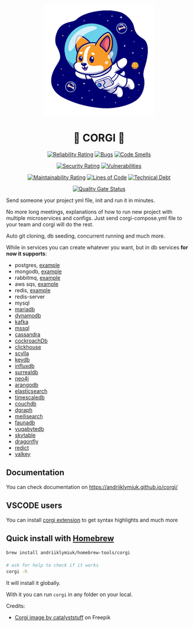 <div align="center">
  <img width="300" height="300" src="./resources/corgi.png">
  
  # 🐶 CORGI 🐶
  [![Reliability Rating](https://sonarcloud.io/api/project_badges/measure?project=Andriiklymiuk_corgi&metric=reliability_rating)](https://sonarcloud.io/summary/new_code?id=Andriiklymiuk_corgi)
  [![Bugs](https://sonarcloud.io/api/project_badges/measure?project=Andriiklymiuk_corgi&metric=bugs)](https://sonarcloud.io/summary/new_code?id=Andriiklymiuk_corgi)
  [![Code Smells](https://sonarcloud.io/api/project_badges/measure?project=Andriiklymiuk_corgi&metric=code_smells)](https://sonarcloud.io/summary/new_code?id=Andriiklymiuk_corgi)

  [![Security Rating](https://sonarcloud.io/api/project_badges/measure?project=Andriiklymiuk_corgi&metric=security_rating)](https://sonarcloud.io/summary/new_code?id=Andriiklymiuk_corgi)
  [![Vulnerabilities](https://sonarcloud.io/api/project_badges/measure?project=Andriiklymiuk_corgi&metric=vulnerabilities)](https://sonarcloud.io/summary/new_code?id=Andriiklymiuk_corgi)

  [![Maintainability Rating](https://sonarcloud.io/api/project_badges/measure?project=Andriiklymiuk_corgi&metric=sqale_rating)](https://sonarcloud.io/summary/new_code?id=Andriiklymiuk_corgi)
  [![Lines of Code](https://sonarcloud.io/api/project_badges/measure?project=Andriiklymiuk_corgi&metric=ncloc)](https://sonarcloud.io/summary/new_code?id=Andriiklymiuk_corgi)
  [![Technical Debt](https://sonarcloud.io/api/project_badges/measure?project=Andriiklymiuk_corgi&metric=sqale_index)](https://sonarcloud.io/summary/new_code?id=Andriiklymiuk_corgi)

  [![Quality Gate Status](https://sonarcloud.io/api/project_badges/measure?project=Andriiklymiuk_corgi&metric=alert_status)](https://sonarcloud.io/summary/new_code?id=Andriiklymiuk_corgi)
</div>

Send someone your project yml file, init and run it in minutes.

No more long meetings, explanations of how to run new project with multiple microservices and configs. Just send corgi-compose.yml file to your team and corgi will do the rest.

Auto git cloning, db seeding, concurrent running and much more.

While in services you can create whatever you want, but in db services **for now it supports**: 
- postgres, [example](https://github.com/Andriiklymiuk/corgi_examples/tree/main/postgres)
- mongodb, [example](https://github.com/Andriiklymiuk/corgi_examples/blob/main/mongodb/mongodb-go.corgi-compose.yml)
- rabbitmq, [example](https://github.com/Andriiklymiuk/corgi_examples/blob/main/rabbitmq/rabbitmq-go-nestjs.corgi-compose.yml)
- aws sqs, [example](https://github.com/Andriiklymiuk/corgi_examples/blob/main/aws_sqs/aws_sqs_postgres_go_deno.corgi-compose.yml)
- redis, [example](https://github.com/Andriiklymiuk/corgi_examples/blob/main/redis/redis-bun-expo.corgi-compose.yml)
- redis-server
- mysql
- [mariadb](https://mariadb.org)
- [dynamodb](https://aws.amazon.com/dynamodb/)
- [kafka](https://kafka.apache.org)
- [mssql](https://www.microsoft.com/en-us/sql-server/sql-server-downloads)
- [cassandra](https://cassandra.apache.org/_/index.html)
- [cockroachDb](https://www.cockroachlabs.com)
- [clickhouse](https://clickhouse.com)
- [scylla](https://www.scylladb.com)
- [keydb](https://docs.keydb.dev)
- [influxdb](https://www.influxdata.com)
- [surrealdb](https://surrealdb.com)
- [neo4j](https://neo4j.com)
- [arangodb](https://arangodb.com)
- [elasticsearch](https://www.elastic.co/elasticsearch#)
- [timescaledb](https://www.timescale.com)
- [couchdb](https://couchdb.apache.org)
- [dgraph](https://dgraph.io)
- [meilisearch](https://www.meilisearch.com)
- [faunadb](https://fauna.com)
- [yugabytedb](https://www.yugabyte.com)
- [skytable](https://skytable.io)
- [dragonfly](https://www.dragonflydb.io)
- [redict](https://redict.io)
- [valkey](https://github.com/valkey-io/valkey)


## Documentation

You can check documentation on https://andriiklymiuk.github.io/corgi/

## VSCODE users

You can install [corgi extension](https://marketplace.visualstudio.com/items?itemName=corgi.corgi) to get syntax highlights and much more


## Quick install with [Homebrew](https://brew.sh)

```bash
brew install andriiklymiuk/homebrew-tools/corgi

# ask for help to check if it works
corgi -h
```

It will install it globally.

With it you can run `corgi` in any folder on your local.



Credits:

- <a href="https://www.freepik.com/free-vector/cute-corgi-dog-astronaut-floating-space-cartoon-vector-icon-illustration-animal-science-icon-concept-isolated-premium-vector-flat-cartoon-style_22271104.htm#query=corgi%20icon&position=7&from_view=keyword">Corgi image by catalyststuff</a> on Freepik
